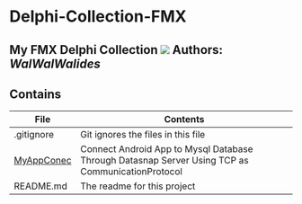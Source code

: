 # Delphi-Collection-FMX
My FMX Delphi Collection
![](Delphi-Collection-FMX_.png)
**Authors:**  *WalWalWalides*
------

## Contains

| File | Contents | 
| --- | --- |
| .gitignore | Git ignores the files in this file |
|[MyAppConec](https://github.com/walwalwalides/Delphi-Collection-FMX/tree/master/MyAppConec)|Connect Android App to Mysql Database Through Datasnap Server Using TCP as CommunicationProtocol| 
| README.md | The readme for this project|
